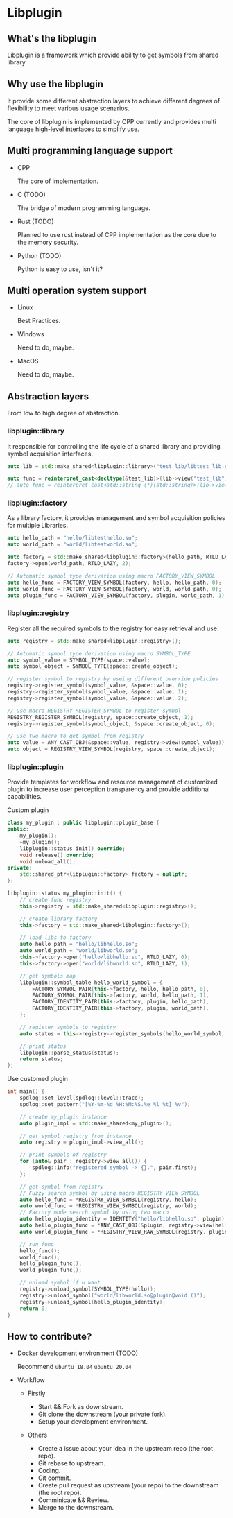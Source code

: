 # Libplugin

## What's the libplugin

Libplugin is a framework which provide ability to get symbols from shared library.

## Why use the libplugin

It provide some different abstraction layers to achieve different degrees of flexibility to meet various usage scenarios.

The core of libplugin is implemented by CPP currently and provides multi language high-level interfaces to simplify use.

## Multi programming language support

- CPP

    The core of implementation.

- C (TODO)

    The bridge of modern programming language.

- Rust (TODO)

    Planned to use rust instead of CPP implementation as the core due to the memory security.

- Python (TODO)

    Python is easy to use, isn't it?

## Multi operation system support

- Linux

    Best Practices.

- Windows

    Need to do, maybe.

- MacOS

    Need to do, maybe.

## Abstraction layers

From low to high degree of abstraction.

### libplugin::library

It responsible for controlling the life cycle of a shared library and providing symbol acquisition interfaces.

```c++
auto lib = std::make_shared<libplugin::library>("test_lib/libtest_lib.so", RTLD_LAZY);

auto func = reinterpret_cast<decltype(&test_lib)>(lib->view("test_lib"));
// auto func = reinterpret_cast<std::string (*)(std::string)>(lib->view("test_lib"));
```

### libplugin::factory

As a library factory, it provides management and symbol acquisition policies for multiple Libraries.

```c++
auto hello_path = "hello/libtesthello.so";
auto world_path = "world/libtestworld.so";

auto factory = std::make_shared<libplugin::factory>(hello_path, RTLD_LAZY);
factory->open(world_path, RTLD_LAZY, 2);

// Automatic symbol type derivation using macro FACTORY_VIEW_SYMBOL
auto hello_func = FACTORY_VIEW_SYMBOL(factory, hello, hello_path, 0);
auto world_func = FACTORY_VIEW_SYMBOL(factory, world, world_path, 0);
auto plugin_func = FACTORY_VIEW_SYMBOL(factory, plugin, world_path, 1);
```

### libplugin::registry

Register all the required symbols to the registry for easy retrieval and use.

```c++
auto registry = std::make_shared<libplugin::registry>();

// Automatic symbol type derivation using macro SYMBOL_TYPE
auto symbol_value = SYMBOL_TYPE(space::value);
auto symbol_object = SYMBOL_TYPE(space::create_object);

// register symbol to registry by useing different override policies
registry->register_symbol(symbol_value, &space::value, 0);
registry->register_symbol(symbol_value, &space::value, 1);
registry->register_symbol(symbol_value, &space::value, 2);

// use macro REGISTRY_REGISTER_SYMBOL to register symbol
REGISTRY_REGISTER_SYMBOL(registry, space::create_object, 1);
registry->register_symbol(symbol_object, &space::create_object, 0);

// use two macro to get symbol from registry
auto value = ANY_CAST_OBJ(&space::value, registry->view(symbol_value));
auto object = REGISTRY_VIEW_SYMBOL(registry, space::create_object);
```

### libplugin::plugin

Provide templates for workflow and resource management of customized plugin to increase user perception transparency and provide additional capabilities.


Custom plugin

```c++
class my_plugin : public libplugin::plugin_base {
public:
    my_plugin();
    ~my_plugin();
    libplugin::status init() override;
    void release() override;
    void unload_all();
private:
    std::shared_ptr<libplugin::factory> factory = nullptr;
};

libplugin::status my_plugin::init() {
    // create func registry
    this->registry = std::make_shared<libplugin::registry>();

    // create library factory
    this->factory = std::make_shared<libplugin::factory>();

    // load libs to factory
    auto hello_path = "hello/libhello.so";
    auto world_path = "world/libworld.so";
    this->factory->open("hello/libhello.so", RTLD_LAZY, 0);
    this->factory->open("world/libworld.so", RTLD_LAZY, 1);

    // get symbols map
    libplugin::symbol_table hello_world_symbol = {
        FACTORY_SYMBOL_PAIR(this->factory, hello, hello_path, 0),
        FACTORY_SYMBOL_PAIR(this->factory, world, hello_path, 1),
        FACTORY_IDENTITY_PAIR(this->factory, plugin, hello_path),
        FACTORY_IDENTITY_PAIR(this->factory, plugin, world_path),
    };

    // register symbols to registry
    auto status = this->registry->register_symbols(hello_world_symbol, 0);

    // print status
    libplugin::parse_status(status);
    return status;
};
```

Use customed plugin

```c++
int main() {
    spdlog::set_level(spdlog::level::trace);
    spdlog::set_pattern("[%Y-%m-%d %H:%M:%S.%e %l %t] %v");

    // create my_plugin instance
    auto plugin_impl = std::make_shared<my_plugin>();

    // get symbol registry from instance
    auto registry = plugin_impl->view_all();

    // print symbols of registry
    for (auto& pair : registry->view_all()) {
        spdlog::info("registered symbol -> {}.", pair.first);
    };

    // get symbol from registry
    // Fuzzy search symbol by using macro REGISTRY_VIEW_SYMBOL
    auto hello_func = *REGISTRY_VIEW_SYMBOL(registry, hello);
    auto world_func = *REGISTRY_VIEW_SYMBOL(registry, world);
    // Factory mode search symbol by using two macro
    auto hello_plugin_identity = IDENTITY("hello/libhello.so", plugin);
    auto hello_plugin_func = *ANY_CAST_OBJ(&plugin, registry->view(hello_plugin_identity));
    auto world_plugin_func = *REGISTRY_VIEW_RAW_SYMBOL(registry, plugin, "world/libworld.so");

    // run func
    hello_func();
    world_func();
    hello_plugin_func();
    world_plugin_func();

    // unload symbol if u want
    registry->unload_symbol(SYMBOL_TYPE(hello));
    registry->unload_symbol("world/libworld.so@plugin@void ()");
    registry->unload_symbol(hello_plugin_identity);
    return 0;
}
```

## How to contribute?

- Docker development environment (TODO)

    Recommend `ubuntu 18.04` `ubuntu 20.04`

- Workflow

    - Firstly

        - Start && Fork as downstream.
        - Git clone the downstream (your private fork).
        - Setup your development environment.

    - Others

        - Create a issue about your idea in the upstream repo (the root repo).
        - Git rebase to upstream.
        - Coding.
        - Git commit.
        - Create pull request as upstream (your repo) to the downstream (the root repo).
        - Comminicate && Review.
        - Merge to the downstream.
